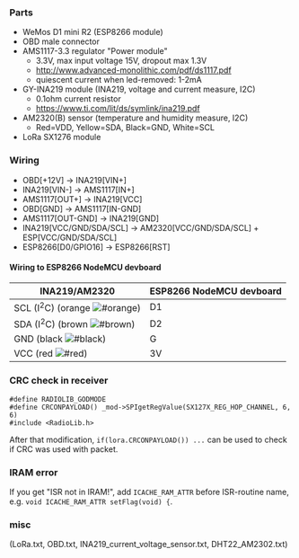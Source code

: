 
### Parts
- WeMos D1 mini R2 (ESP8266 module)
- OBD male connector
- AMS1117-3.3 regulator "Power module" 
  - 3.3V, max input voltage 15V, dropout max 1.3V
  - http://www.advanced-monolithic.com/pdf/ds1117.pdf
  - quiescent current when led-removed: 1-2mA
- GY-INA219 module (INA219, voltage and current measure, I2C)
  - 0.1ohm current resistor
  - https://www.ti.com/lit/ds/symlink/ina219.pdf
- AM2320(B) sensor (temperature and humidity measure, I2C) 
  - Red=VDD, Yellow=SDA, Black=GND, White=SCL
- LoRa SX1276 module

### Wiring
- OBD[+12V] -> INA219[VIN+]
- INA219[VIN-] -> AMS1117[IN+]
- AMS1117[OUT+] -> INA219[VCC]
- OBD[GND] -> AMS1117[IN-GND]
- AMS1117[OUT-GND] -> INA219[GND]
- INA219[VCC/GND/SDA/SCL] -> AM2320[VCC/GND/SDA/SCL] + ESP[VCC/GND/SDA/SCL]
- ESP8266[D0/GPIO16] -> ESP8266[RST]

#### Wiring to ESP8266 NodeMCU devboard
INA219/AM2320 | ESP8266 NodeMCU devboard
--- | --- 
SCL (I<sup>2</sup>C) (orange ![#orange](https://via.placeholder.com/10/ff8000/000000?text=+)) | D1
SDA (I<sup>2</sup>C) (brown ![#brown](https://via.placeholder.com/10/c68c53/000000?text=+)) | D2
GND (black ![#black](https://via.placeholder.com/10/000000/000000?text=+)) | G
VCC (red ![#red](https://via.placeholder.com/10/ff0000/000000?text=+)) | 3V
 
### CRC check in receiver
```
#define RADIOLIB_GODMODE
#define CRCONPAYLOAD() _mod->SPIgetRegValue(SX127X_REG_HOP_CHANNEL, 6, 6)
#include <RadioLib.h>
```
After that modification, `if(lora.CRCONPAYLOAD()) ...` can be used to check if CRC was used with packet.

### IRAM error
If you get "ISR not in IRAM!", add `ICACHE_RAM_ATTR` before ISR-routine name, e.g. `void ICACHE_RAM_ATTR setFlag(void) {`.

### misc
(LoRa.txt, OBD.txt, INA219_current_voltage_sensor.txt, DHT22_AM2302.txt)

